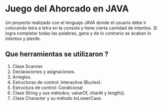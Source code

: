 # Juego del Ahorcado en JAVA

Un proyecto realizado con el lenguaje JAVA donde el usuario debe ir colocando letra a letra en la consola y tiene cierta cantidad de intentos.  Si logra completar todas las palabras, gana y de lo contrario se acaban lo intentos y pierde. 

## Que herramientas se utilizaron ? 

1. Clase Scanner. 
2. Declaraciones y asignaciones. 
3. Arreglos.
4. Estructuras de control: Interactiva (Bucles).
5. Estructura de control: Condicional
6. Clase String y sus métodos; valueOf, charAt y length(). 
7. Clase Character y su método toLowerCase. 